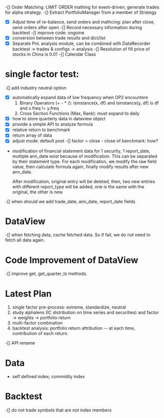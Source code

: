 -[] Order Matching:
    LIMIT ORDER mathing for event-driven; generate trades for alpha strategy.
-[] Extract PortfolioManager from a member of Strategy
-[x] Adjust time of re-balance, send orders and mathcing:
     plan after close, send orders after open
-[] Record necessary information during backtest
-[] improve code: ongoine
-[x] conversion between trade results and dict/list
-[x] Separate PnL analysis module, can be combined with DataRecorder
     backtest -> trades & configs -> analysis
-[] Resolution of fill price of stocks in China is 0.01
-[] Calendar Class

# single factor test:
-[] add industry neutral option
-[x] automatically expand data of low frequency when OP2 encountere
    1. Binary Operators (+ - * /): isinstance(x, df) and isinstance(y, df) is df and x.freq != y.freq
    2. Cross Section Functions (Max, Rank): must expand to daily
-[x] how to store quarterly data in dataview object
-[x] provide a simple API to analyze formula
-[x] relative return to benchmark
-[x] return array of data
-[x] adjust mode: default post
-[] factor = close - close of benchmark: how?

- modification of financial statement data
    for 1 security, 1 report_date, multiple ann_date exist because of modification.
    This can be separated by their statement type.
    For each modification, we modify the raw field value, then calculate formula again, finally modify results after new ann_date.

    After modification, original entry will be deleted, then, two new entries with different report_type will be added,
    one is the same with the original, the other is new.

-[] when should we add trade_date, ann_date, report_date fields

# DataView
-[] when fetching data, cache fetched data. So if fail, we do not need to fetch all data again.

# Code Improvement of DataView
-[] improve get, get_quarter_ts methods.

# Latest Plan
1. single factor pre-process: extreme, standardize, neutral
2. study alphalens (IC distribution on time series and securities) and factor -> weights -> portfolio return
3. multi-factor combination
4. backtest analysis: portfolio return attribution -- at each time, contribution of each return.

-[] API rename

# Data
- self defined index; commidity index

# Backtest
-[] do not trade symbols that are not index members
